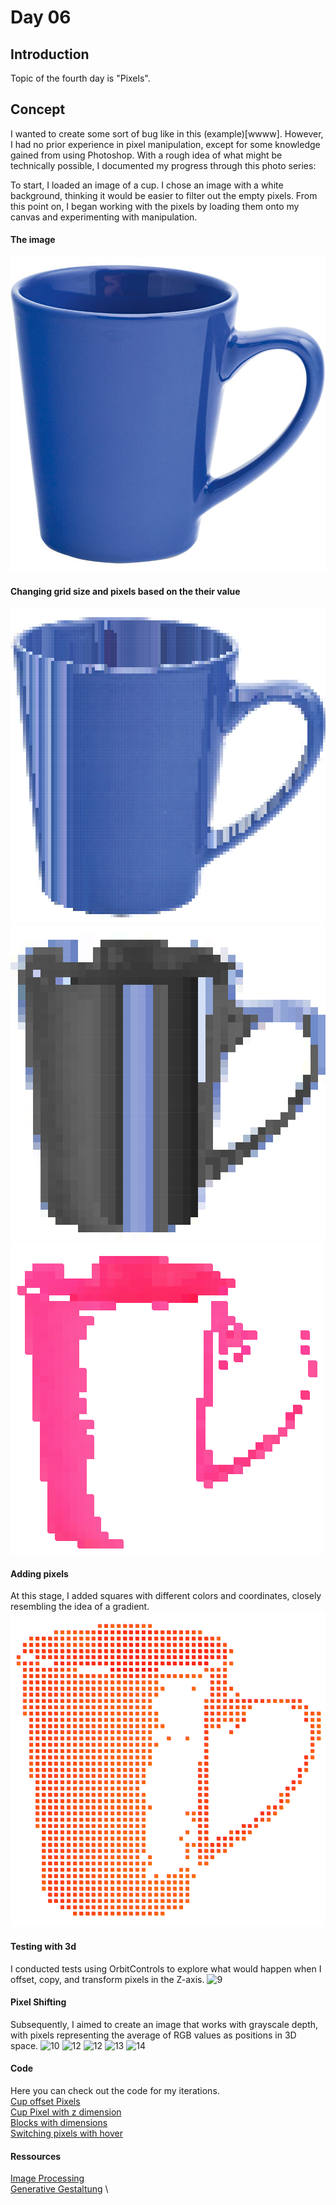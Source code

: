 
# Day 06
## Introduction 
Topic of the fourth day is "Pixels". 

## Concept
I wanted to create some sort of bug like in this (example)[wwww]. However, I had no prior experience in pixel manipulation, except for some knowledge gained from using Photoshop. With a rough idea of what might be technically possible, I documented my progress through this photo series:

To start, I loaded an image of a cup. I chose an image with a white background, thinking it would be easier to filter out the empty pixels. From this point on, I began working with the pixels by loading them onto my canvas and experimenting with manipulation. 

#### The image
![1](content/day06/cup.jpg)


#### Changing grid size and pixels based on the their value
![4](content/day06/process_2.png)
![6](content/day06/process_4.png)
![7](content/day06/process_5.png)

#### Adding pixels
At this stage, I added squares with different colors and coordinates, closely resembling the idea of a gradient.
![8](content/day06/process_6.png)

#### Testing with 3d 
I conducted tests using OrbitControls to explore what would happen when I offset, copy, and transform pixels in the Z-axis.
![9](content/day06/process_7.gif)

#### Pixel Shifting
Subsequently, I aimed to create an image that works with grayscale depth, with pixels representing the average of RGB values as positions in 3D space.
![10](content/day06/process_8.gif)
![12](content/day06/process_11.gif)
![12](content/day06/process_12.gif)
![13](content/day06/process_13.gif)
![14](content/day06/process_14.gif)

#### Code 
Here you can check out the code for my iterations.\
[Cup offset Pixels](https://editor.p5js.org/Fimo/sketches/Bd89CgdiY)\
[Cup Pixel with z dimension](https://editor.p5js.org/Fimo/sketches/fSEdCAUDc)\
[Blocks with dimensions](https://editor.p5js.org/Fimo/sketches/IuUERcbKX)\
[Switching pixels with hover](https://editor.p5js.org/Fimo/sketches/XOium6fon)


#### Ressources
[Image Processing](https://idmnyu.github.io/p5.js-image/index.html) \
[Generative Gestaltung](http://www.generative-gestaltung.de/2/) \
